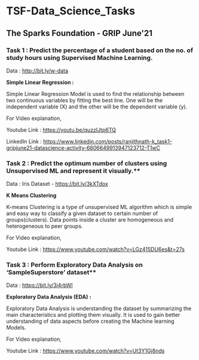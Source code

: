 # TSF-Data_Science_Tasks

## The Sparks Foundation - GRIP June'21

### Task 1 : Predict the percentage of a student based on the no. of study hours using Supervised Machine Learning.

Data : http://bit.ly/w-data

**Simple Linear Regression :**

Simple Linear Regression Model is used to find the relationship between two continuous variables by fitting the best line. 
One will be the independent variable (X) and the other will be the dependent variable (y).

For Video explanation,

Youtube Link : https://youtu.be/quzzIJtp6TQ

LinkedIn Link : https://www.linkedin.com/posts/ranjithnath-k_task1-gripjune21-datascience-activity-6806649913947123712-T1wC

### Task 2 : Predict the optimum number of clusters using Unsupervised ML and represent it visually.**

Data : Iris Dataset - https://bit.ly/3kXTdox

**K Means Clustering**

K-means Clustering is a type of unsupervised ML algorithm which is simple and easy way to classify a given dataset to certain number of groups(clusters). Data points inside a cluster are homogeneous and heterogeneous to peer groups.

For Video explanation,

Youtube Link : https://www.youtube.com/watch?v=LGz415DU6es&t=27s

### Task 3 : Perform Exploratory Data Analysis on ‘SampleSuperstore’ dataset**

Data : https://bit.ly/3i4rbWl

**Exploratory Data Analysis (EDA) :**

Exploratory Data Analysis is understanding the dataset by summarizing the main characteristics and plotting them visually. It is used to gain better understanding of data aspects before creating the Machine learning Models.

For Video explanation,

Youtube Link : https://www.youtube.com/watch?v=Ut3Y1Gj8nds
